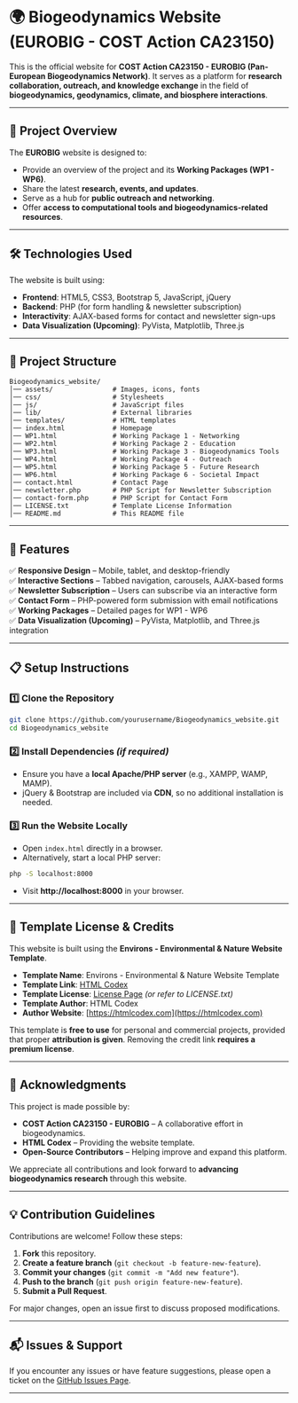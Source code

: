 # 🌍 Biogeodynamics Website (EUROBIG - COST Action CA23150)

This is the official website for **COST Action CA23150 - EUROBIG (Pan-European Biogeodynamics Network)**. It serves as a platform for **research collaboration, outreach, and knowledge exchange** in the field of **biogeodynamics, geodynamics, climate, and biosphere interactions**.

---

## 🚀 Project Overview

The **EUROBIG** website is designed to:
- Provide an overview of the project and its **Working Packages (WP1 - WP6)**.
- Share the latest **research, events, and updates**.
- Serve as a hub for **public outreach and networking**.
- Offer **access to computational tools and biogeodynamics-related resources**.

---

## 🛠️ Technologies Used

The website is built using:
- **Frontend**: HTML5, CSS3, Bootstrap 5, JavaScript, jQuery
- **Backend**: PHP (for form handling & newsletter subscription)
- **Interactivity**: AJAX-based forms for contact and newsletter sign-ups
- **Data Visualization (Upcoming)**: PyVista, Matplotlib, Three.js

---

## 📂 Project Structure

```
Biogeodynamics_website/
│── assets/               # Images, icons, fonts
│── css/                  # Stylesheets
│── js/                   # JavaScript files
│── lib/                  # External libraries
│── templates/            # HTML templates
│── index.html            # Homepage
│── WP1.html              # Working Package 1 - Networking
│── WP2.html              # Working Package 2 - Education
│── WP3.html              # Working Package 3 - Biogeodynamics Tools
│── WP4.html              # Working Package 4 - Outreach
│── WP5.html              # Working Package 5 - Future Research
│── WP6.html              # Working Package 6 - Societal Impact
│── contact.html          # Contact Page
│── newsletter.php        # PHP Script for Newsletter Subscription
│── contact-form.php      # PHP Script for Contact Form
│── LICENSE.txt           # Template License Information
│── README.md             # This README file
```

---

## 📌 Features

✅ **Responsive Design** – Mobile, tablet, and desktop-friendly  
✅ **Interactive Sections** – Tabbed navigation, carousels, AJAX-based forms  
✅ **Newsletter Subscription** – Users can subscribe via an interactive form  
✅ **Contact Form** – PHP-powered form submission with email notifications  
✅ **Working Packages** – Detailed pages for WP1 - WP6  
✅ **Data Visualization (Upcoming)** – PyVista, Matplotlib, and Three.js integration  

---

## 📋 Setup Instructions

### 1️⃣ Clone the Repository
```bash
git clone https://github.com/yourusername/Biogeodynamics_website.git
cd Biogeodynamics_website
```

### 2️⃣ Install Dependencies *(if required)*
- Ensure you have a **local Apache/PHP server** (e.g., XAMPP, WAMP, MAMP).
- jQuery & Bootstrap are included via **CDN**, so no additional installation is needed.

### 3️⃣ Run the Website Locally
- Open `index.html` directly in a browser.
- Alternatively, start a local PHP server:
```bash
php -S localhost:8000
```
- Visit **http://localhost:8000** in your browser.

---

## 📜 Template License & Credits

This website is built using the **Environs - Environmental & Nature Website Template**.

- **Template Name**: Environs - Environmental & Nature Website Template  
- **Template Link**: [HTML Codex](https://htmlcodex.com/nature-website-template)  
- **Template License**: [License Page](https://htmlcodex.com/license) *(or refer to LICENSE.txt)*  
- **Template Author**: HTML Codex  
- **Author Website**: [https://htmlcodex.com](https://htmlcodex.com)  

This template is **free to use** for personal and commercial projects, provided that proper **attribution is given**. Removing the credit link **requires a premium license**.

---

## 🤝 Acknowledgments

This project is made possible by:

- **COST Action CA23150 - EUROBIG** – A collaborative effort in biogeodynamics.
- **HTML Codex** – Providing the website template.
- **Open-Source Contributors** – Helping improve and expand this platform.

We appreciate all contributions and look forward to **advancing biogeodynamics research** through this website.

---

## 💡 Contribution Guidelines

Contributions are welcome! Follow these steps:

1. **Fork** this repository.
2. **Create a feature branch** (`git checkout -b feature-new-feature`).
3. **Commit your changes** (`git commit -m "Add new feature"`).
4. **Push to the branch** (`git push origin feature-new-feature`).
5. **Submit a Pull Request**.

For major changes, open an issue first to discuss proposed modifications.

---

## 📬 Issues & Support

If you encounter any issues or have feature suggestions, please open a ticket on the [GitHub Issues Page](https://github.com/yourusername/Biogeodynamics_website/issues).

---